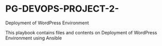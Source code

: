 # PG-DEVOPS-PROJECT-2-
Deployment of WordPress Environment

This playbook contains files and contents on Deployment of WordPress Environment using Ansible 
